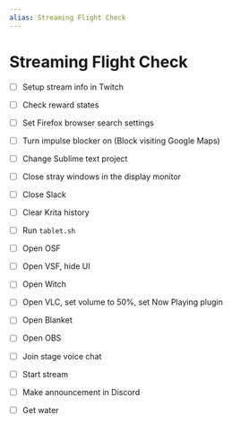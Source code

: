 ```yaml
---
alias: Streaming Flight Check
---
```


# Streaming Flight Check

* [ ] Setup stream info in Twitch
* [ ] Check reward states

* [ ] Set Firefox browser search settings
* [ ] Turn impulse blocker on (Block visiting Google Maps)
* [ ] Change Sublime text project
* [ ] Close stray windows in the display monitor
* [ ] Close Slack
* [ ] Clear Krita history

* [ ] Run `tablet.sh`
* [ ] Open OSF
* [ ] Open VSF, hide UI

* [ ] Open Witch
* [ ] Open VLC, set volume to 50%, set Now Playing plugin
* [ ] Open Blanket

* [ ] Open OBS
* [ ] Join stage voice chat
* [ ] Start stream
* [ ] Make announcement in Discord
* [ ] Get water
